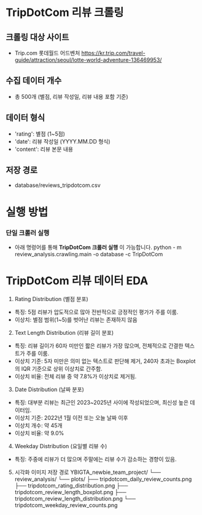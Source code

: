 # TripDotCom 리뷰 크롤링

## 크롤링 대상 사이트
- Trip.com 롯데월드 어드벤처
https://kr.trip.com/travel-guide/attraction/seoul/lotte-world-adventure-136469953/

## 수집 데이터 개수
- 총 500개 (별점, 리뷰 작성일, 리뷰 내용 포함 기준)

## 데이터 형식
- 'rating': 별점 (1~5점)
- 'date': 리뷰 작성일 (YYYY.MM.DD 형식)
- 'content': 리뷰 본문 내용

## 저장 경로
- database/reviews_tripdotcom.csv

# 실행 방법
### 단일 크롤러 실행
- 아래 명령어를 통해 **TripDotCom 크롤러 실행** 이 가능합니다.
python - m review_analysis.crawling.main -o database -c TripDotCom

# TripDotCom 리뷰 데이터 EDA
1. Rating Distribution (별점 분포)
- 특징: 5점 리뷰가 압도적으로 많아 전반적으로 긍정적인 평가가 주를 이룸.
- 이상치: 별점 범위(1~5)를 벗어난 리뷰는 존재하지 않음

2. Text Length Distribution (리뷰 길이 분포)
- 특징: 리뷰 길이가 60자 미만인 짧은 리뷰가 가장 많으며, 전체적으로 간결한 텍스트가 주를 이룸. 
- 이상치 기준: 5자 미만은 의미 없는 텍스트로 판단해 제거, 240자 초과는 Boxplot의 IQR 기준으로 상위 이상치로 간주함.
- 이상치 비율: 전체 리뷰 중 약 7.8%가 이상치로 제거됨.

3. Date Distribution (날짜 분포)
- 특징: 대부분 리뷰는 최근인 2023~2025년 사이에 작성되었으며, 최신성 높은 데이터임.
- 이상치 기준: 2022년 1월 이전 또는 오늘 날짜 이후
- 이상치 개수: 약 45개
- 이상치 비율: 약 9.0%

4. Weekday Distribution (요일별 리뷰 수)
- 특징: 주중에 리뷰가 더 많으며 주말에는 리뷰 수가 감소하는 경향이 있음.

5. 시각화 이미지 저장 경로
YBIGTA_newbie_team_project/
└── review_analysis/
    └── plots/
        ├── tripdotcom_daily_review_counts.png
        ├── tripdotcom_rating_distribution.png
        ├── tripdotcom_review_length_boxplot.png
        ├── tripdotcom_review_length_distribution.png
        └── tripdotcom_weekday_review_counts.png